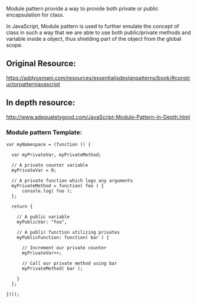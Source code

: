 Module pattern provide a way to provide both private or public encapsulation for class.

In JavaScript, Module pattern is used to further emulate the concept of class in such a way
that we are able to use both public/private methods and variable inside a object, thus shielding
part of the object from the global scope.

## Original Resource: 
https://addyosmani.com/resources/essentialjsdesignpatterns/book/#constructorpatternjavascript

## In depth resource:
http://www.adequatelygood.com/JavaScript-Module-Pattern-In-Depth.html

### Module pattern Template:
    var myNamespace = (function () {
     
      var myPrivateVar, myPrivateMethod;
     
      // A private counter variable
      myPrivateVar = 0;
     
      // A private function which logs any arguments
      myPrivateMethod = function( foo ) {
          console.log( foo );
      };
     
      return {
     
        // A public variable
        myPublicVar: "foo",
     
        // A public function utilizing privates
        myPublicFunction: function( bar ) {
     
          // Increment our private counter
          myPrivateVar++;
     
          // Call our private method using bar
          myPrivateMethod( bar );
     
        }
      };
     
    })();
